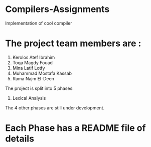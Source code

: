 # Compilers-Assignments
 
 Implementation of cool compiler

# The project team members are :
1. Kerolos Atef Ibrahim
2. Toqa Magdy Fouad
3. Mina Latif Lotfy
4. Muhammad Mostafa Kassab
5. Rama Najm El-Deen

 

The project is split into 5 phases:
1. Lexical Analysis


The 4 other phases are still under development.

# Each Phase has a README file of details

